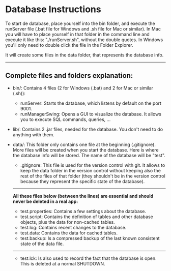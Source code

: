 # Database Instructions


To start de database, place yourself into the bin folder, and execute the runServer file (.bat file for Windows and .sh file for Mac or similar). In Mac you will have to place yourself in that folder in the command line and execute it like this: "./runServer.sh", without the double quotes. In Windows you'll only need to double click the file in the Folder Explorer.

It will create some files in the data folder, that represents the database info.

--------------------------------------------------------------
## Complete files and folders explanation:

* bin/: Contains 4 files (2 for Windows (.bat) and 2 for Mac or similar (.sh)):
    - runServer: Starts the database, which listens by default on the port 9001.
    - runManagerSwing: Opens a GUI to visualize the database. It allows you to execute SQL commands, queries, ...

* lib/: Contains 2 .jar files, needed for the database. You don't need to do anything with them.

* data/: This folder only contains one file at the beginning (.gitignore). More files will be created when you start the database. Here is where the database info will be stored. The name of the database will be "test".
    - .gitignore: This file is used for the version control with git. It allows to keep the data folder in the version control without keeping also the rest of the files of that folder (they shouldn't be in the version control because they represent the specific state of the database).
    
    ----------------------------------------------------------
    **All these files below (between the lines) are essential and should never be deleted in a real app:**
    - test.properties: Contains a few settings about the database.
    - test.script: Contains the definition of tables and other database objects, plus the data for non-cached tables.
    - test.log: Contains recent changes to the database.
    - test.data: Contains the data for cached tables.
    - test.backup: Is a compressed backup of the last known consistent state of the data file.
    ----------------------------------------------------------
    - test.lck: Is also used to record the fact that the database is open. This is deleted at a normal SHUTDOWN.
